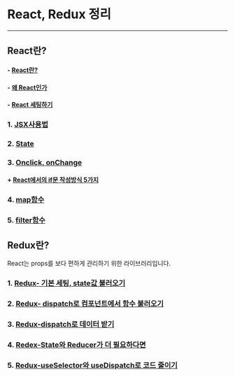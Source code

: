 # React, Redux 정리

---

## React란?


#### - [React란?](React/React란%3F/README.md)

#### - [왜 React인가](React/%5BReact.js%5D-Why-React%3F/README.md)

#### - [React 세팅하기](React/%5BReact%5D-Setting/README.md)

### 1. [JSX사용법](React/%5BReact%5D-JSX-Start/README.md)

### 2. [State](React/%5BReact%5D-State/README.md)

### 3. [Onclick, onChange](React/%5BReact%5D-Button(onClick%2C%20onChange)/README.md)

#### + [React에서의 if문 작성방식 5가지](React/%5BReact%5D-if문%205가지/README.md)

### 4. [map함수](React/%5BReact%5D-Array(map))

### 5. [filter함수](React/%5BReact%5D-filter)

## Redux란?

React는 props를 보다 편하게 관리하기 위한 라이브러리입니다.

### 1. [Redux- 기본 세팅, state값 불러오기](Redux/Redux란%3F/README.md)

### 2. [Redux- dispatch로 컴포넌트에서 함수 불러오기](Redux/%5BRedux%5D-reducer%2Cdispatch/README.md)

### 3. [Redux-dispatch로 데이터 받기](Redux/%5BRedux%5D-dispatch-to-edit/READMME.md)

### 4. [Redex-State와 Reducer가 더 필요하다면](Redux/%5BRedux%5D-More-State/README.md)

### 5. [Redux-useSelector와 useDispatch로 코드 줄이기](Redux/%5BRedux%5D-useSelector%2C%20useDispatch/README.md)
